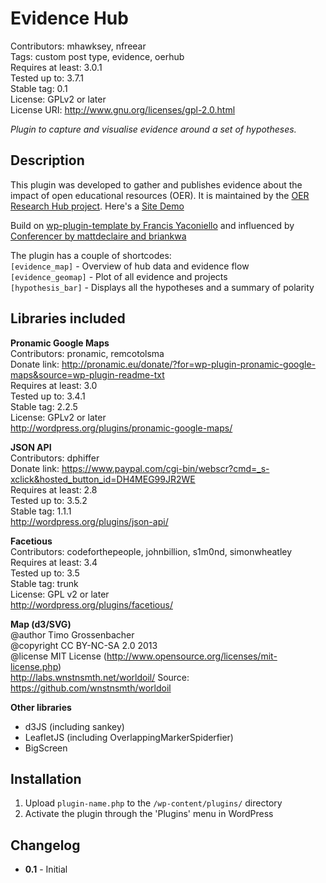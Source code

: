 Evidence Hub 
====
Contributors: mhawksey, nfreear  
Tags: custom post type, evidence, oerhub   
Requires at least: 3.0.1  
Tested up to: 3.7.1  
Stable tag: 0.1    
License: GPLv2 or later  
License URI: http://www.gnu.org/licenses/gpl-2.0.html  

*Plugin to capture and visualise evidence around a set of hypotheses.*

Description
----

This plugin was developed to gather and publishes evidence about the impact of open educational resources (OER). It is maintained by the [OER Research Hub project](http://oerresearchhub.org/). Here's a [Site Demo](http://sites.hawksey.info/oerhub/)

Build on [wp-plugin-template by Francis Yaconiello](https://github.com/fyaconiello/wp_plugin_template) and influenced by [Conferencer by mattdeclaire and
briankwa](http://wordpress.org/plugins/conferencer/)

The plugin has a couple of shortcodes:  
`[evidence_map]` - Overview of hub data and evidence flow  
`[evidence_geomap]` - Plot of all evidence and projects  
`[hypothesis_bar]` - Displays all the hypotheses and a summary of polarity 


Libraries included
----

**Pronamic Google Maps**  
Contributors: pronamic, remcotolsma   
Donate link: http://pronamic.eu/donate/?for=wp-plugin-pronamic-google-maps&source=wp-plugin-readme-txt  
Requires at least: 3.0  
Tested up to: 3.4.1  
Stable tag: 2.2.5  
License: GPLv2 or later  
http://wordpress.org/plugins/pronamic-google-maps/  

**JSON API**  
Contributors: dphiffer  
Donate link: https://www.paypal.com/cgi-bin/webscr?cmd=_s-xclick&hosted_button_id=DH4MEG99JR2WE  
Requires at least: 2.8  
Tested up to: 3.5.2  
Stable tag: 1.1.1  
http://wordpress.org/plugins/json-api/  

**Facetious**  
Contributors: codeforthepeople, johnbillion, s1m0nd, simonwheatley  
Requires at least: 3.4  
Tested up to: 3.5  
Stable tag: trunk  
License: GPL v2 or later  
http://wordpress.org/plugins/facetious/  

**Map (d3/SVG)**  
@author    		Timo Grossenbacher  
@copyright		CC BY-NC-SA 2.0 2013  
@license		MIT License (http://www.opensource.org/licenses/mit-license.php)  
http://labs.wnstnsmth.net/worldoil/
Source: https://github.com/wnstnsmth/worldoil 

**Other libraries**   
+ d3JS (including sankey)
+ LeafletJS (including OverlappingMarkerSpiderfier)
+ BigScreen


Installation
----

1. Upload `plugin-name.php` to the `/wp-content/plugins/` directory
1. Activate the plugin through the 'Plugins' menu in WordPress

Changelog
----

* **0.1** - Initial

